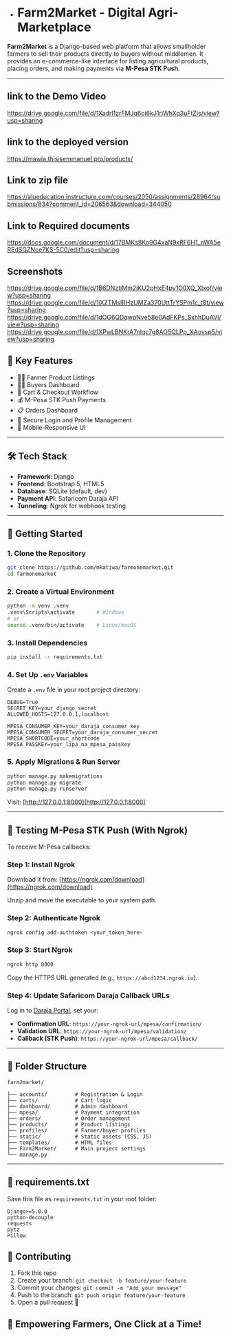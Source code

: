 * #  Farm2Market - Digital Agri-Marketplace

**Farm2Market** is a Django-based web platform that allows smallholder farmers to sell their products directly to buyers without middlemen. It provides an e-commerce-like interface for listing agricultural products, placing orders, and making payments via **M-Pesa STK Push**.

---

## link to the Demo Video
https://drive.google.com/file/d/1Xadrl1zrFMJq6oi6kJ1rjWhXq3uFtZis/view?usp=sharing

## link to the deployed version 
https://mawia.thisisemmanuel.pro/products/

## Link to zip file
https://alueducation.instructure.com/courses/2050/assignments/28964/submissions/834?comment_id=206563&download=344050



## Link to Required documents
https://docs.google.com/document/d/17BMKs8Ko9G4xaN9xRF6H1_nWA5eREdSGZNce7KS-5C0/edit?usp=sharing

## Screenshots
https://drive.google.com/file/d/1B6DNztjMm2jKU2pHxE4py1O0XQ_Xlxof/view?usp=sharing
https://drive.google.com/file/d/1iXZTMslRHzUMZa370UttTrYSPm1c_t8t/view?usp=sharing
https://drive.google.com/file/d/1dOG6QDqwpNve58e0AdFKPs_SxhhDuAVI/view?usp=sharing
https://drive.google.com/file/d/1XPwLBNKrA7nlqc7g8AO5QLPp_XAovsp5/view?usp=sharing

## 🌟 Key Features

* 👩‍🌾 Farmer Product Listings
* 👩‍🌾 Buyers Dashboard
* 🛒 Cart & Checkout Workflow
* 💰 M-Pesa STK Push Payments
* 📋 Orders  Dashboard
* 🔐 Secure Login and Profile Management
* 📱 Mobile-Responsive UI

---

## 🛠️ Tech Stack

* **Framework**: Django 
* **Frontend**: Bootstrap 5, HTML5
* **Database**: SQLite (default, dev)
* **Payment API**: Safaricom Daraja API
* **Tunneling**: Ngrok for webhook testing

---

## 🚀 Getting Started

### 1. Clone the Repository

```bash
git clone https://github.com/mkatiwa/farmonemarket.git
cd farmonemarket
```

### 2. Create a Virtual Environment

```bash
python -m venv .venv
.venv\Scripts\activate       # Windows
# or
source .venv/bin/activate    # Linux/macOS
```

### 3. Install Dependencies

```bash
pip install -r requirements.txt
```

### 4. Set Up `.env` Variables

Create a `.env` file in your root project directory:

```
DEBUG=True
SECRET_KEY=your_django_secret
ALLOWED_HOSTS=127.0.0.1,localhost

MPESA_CONSUMER_KEY=your_daraja_consumer_key
MPESA_CONSUMER_SECRET=your_daraja_consumer_secret
MPESA_SHORTCODE=your_shortcode
MPESA_PASSKEY=your_lipa_na_mpesa_passkey
```

### 5. Apply Migrations & Run Server

```bash
python manage.py makemigrations
python manage.py migrate
python manage.py runserver
```

Visit: [http://127.0.0.1:8000](http://127.0.0.1:8000)

---

## 📲 Testing M-Pesa STK Push (With Ngrok)

To receive M-Pesa callbacks:

### Step 1: Install Ngrok

Download it from: [https://ngrok.com/download](https://ngrok.com/download)

Unzip and move the executable to your system path.

### Step 2: Authenticate Ngrok

```bash
ngrok config add-authtoken <your_token_here>
```

### Step 3: Start Ngrok

```bash
ngrok http 8000
```

Copy the HTTPS URL generated (e.g., `https://abcd1234.ngrok.io`).

### Step 4: Update Safaricom Daraja Callback URLs

Log in to [Daraja Portal](https://developer.safaricom.co.ke), set your:

* **Confirmation URL**: `https://your-ngrok-url/mpesa/confirmation/`
* **Validation URL**: `https://your-ngrok-url/mpesa/validation/`
* **Callback (STK Push)**: `https://your-ngrok-url/mpesa/callback/`

---

## 📂 Folder Structure

```
farm2market/
️️️
├── accounts/         # Registration & Login
├── carts/            # Cart logic
├── dashboard/        # Admin dashboard
├── mpesa/            # Payment integration
├── orders/           # Order management
├── products/         # Product listings
├── profiles/         # Farmer/buyer profiles
├── static/           # Static assets (CSS, JS)
├── templates/        # HTML files
├── Farm2Market/      # Main project settings
└── manage.py
```

---

## 📅 requirements.txt

Save this file as `requirements.txt` in your root folder:

```
Django>=5.0.0
python-decouple
requests
pytz
Pillow
```


## 🤝 Contributing

1. Fork this repo
2. Create your branch: `git checkout -b feature/your-feature`
3. Commit your changes: `git commit -m "Add your message"`
4. Push to the branch: `git push origin feature/your-feature`
5. Open a pull request 🎉



## 💖 Empowering Farmers, One Click at a Time!
 
